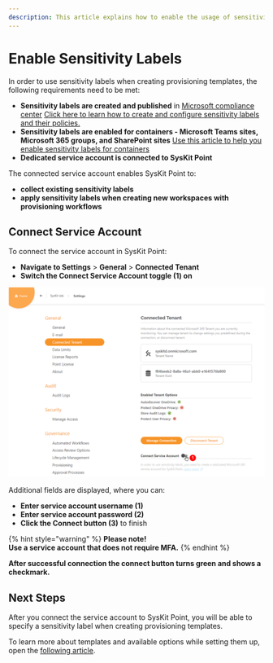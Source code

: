 ```yaml
---
description: This article explains how to enable the usage of sensitivity labels within SysKit Point.
---
```


# Enable Sensitivity Labels

In order to use sensitivity labels when creating provisioning templates, the following requirements need to be met:
* **Sensitivity labels are created and published** in [Microsoft compliance center](https://compliance.microsoft.com/informationprotection?viewid=sensitivitylabels)
[Click here to learn how to create and configure sensitivity labels and their policies.](https://docs.microsoft.com/en-us/microsoft-365/compliance/create-sensitivity-labels?view=o365-worldwide)
* **Sensitivity labels are enabled for containers - Microsoft Teams sites, Microsoft 365 groups, and SharePoint sites**
[Use this article to help you enable sensitivity labels for containers](https://docs.microsoft.com/en-us/microsoft-365/compliance/sensitivity-labels-teams-groups-sites?view=o365-worldwide#enable-this-preview-and-synchronize-labels)
* **Dedicated service account is connected to SysKit Point**

The connected service account enables SysKit Point to:
* **collect existing sensitivity labels**
* **apply sensitivity labels when creating new workspaces with provisioning workflows**

## Connect Service Account

To connect the service account in SysKit Point:
* **Navigate to Settings** > **General** > **Connected Tenant**
* **Switch the Connect Service Account toggle (1) on**

![Connect Service Account Toggle](../../.gitbook/assets/enable-sensitivity-labels_connect-toggle.png)

Additional fields are displayed, where you can:
* **Enter service account username (1)**
* **Enter service account password (2)**
* **Click the Connect button (3)** to finish

{% hint style="warning" %}
**Please note!**  
**Use a service account that does not require MFA.**
{% endhint %}

**After successful connection the connect button turns green and shows a checkmark.**

## Next Steps

After you connect the service account to SysKit Point, you will be able to specify a sensitivity label when creating provisioning templates.

To learn more about templates and available options while setting them up, open the [following article](templates.md).
